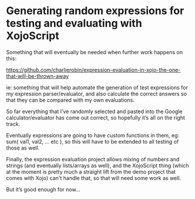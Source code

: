 # Generating random expressions for testing and evaluating with XojoScript
 
Something that will eventually be needed when further work happens on this:

https://github.com/charlierobin/expression-evaluation-in-xojo-the-one-that-will-be-thrown-away

ie: something that will help automate the generation of test expressions for my expression parser/evaluator, and also calculate the correct answers so that they can be compared with my own evaluations.

So far everything that I’ve randomly selected and pasted into the Google calculator/evaluator has come out correct, so hopefully it’s all on the right track.

Eventually expressions are going to have custom functions in them, eg: sum( val1, val2, ... etc ), so this will have to be extended to all testing of those as well.

Finally, the expression evaluation project allows mixing of numbers and strings (and eventually lists/arrays as well), and the XojoScript thing (which at the moment is pretty much a straight lift from the demo project that comes with Xojo) can't handle that, so that will need some work as well.

But it’s good enough for now...
